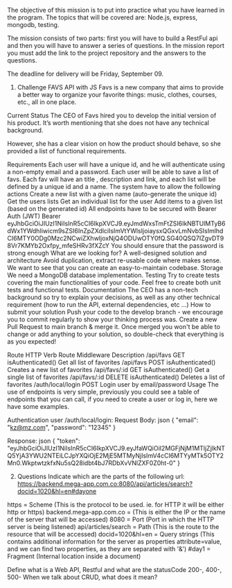 The objective of this mission is to put into practice what you have learned in the program. The topics that will be covered are: Node.js, express, mongodb, testing.

The mission consists of two parts: first you will have to build a RestFul api and then you will have to answer a series of questions. In the mission report you must add the link to the project repository and the answers to the questions.

The deadline for delivery will be Friday, September 09.

1. Challenge
FAVS API with JS
Favs is a new company that aims to provide a better way to organize your favorite things: music, clothes, courses, etc., all in one place.

Current Status
The CEO of Favs hired you to develop the initial version of his product. It’s worth mentioning that she does not have any technical background.

However, she has a clear vision on how the product should behave, so she provided a list of functional requirements.

Requirements
Each user will have a unique id, and he will authenticate using a non-empty email and a password.
Each user will be able to save a list of favs. Each fav will have an title , description and link, and each list will be defined by a unique id and a name.
The system have to allow the following actions
Create a new list with a given name (auto-generate the unique id)
Get the users lists
Get an individual list for the user
Add items to a given list (based on the generated id)
All endpoints have to be secured with Bearer Auth (JWT) Bearer eyJhbGciOiJIUzI1NiIsInR5cCI6IkpXVCJ9.eyJmdWxsTmFtZSI6IkNBTUlMTyB6dWx1YWdhIiwicm9sZSI6InZpZXdlciIsImVtYWlsIjoiaysxQGxvLmNvbSIsImlhdCI6MTY0ODg0Mzc2NCwiZXhwIjoxNjQ4ODUwOTY0fQ.SG40QSQ7IZgvDT98Vr7KMYb2Oxfpy_mfeSHRv3fXZcY
You should ensure that the password is strong enough
What are we looking for?
A well-designed solution and architecture Avoid duplication, extract re-usable code where makes sense. We want to see that you can create an easy-to-maintain codebase.
Storage We need a MongoDB database implementation.
Testing Try to create tests covering the main functionalities of your code. Feel free to create both unit tests and functional tests.
Documentation The CEO has a non-tech background so try to explain your decisions, as well as any other technical requirement (how to run the API, external dependencies, etc ...)
How to submit your solution
Push your code to the develop branch - we encourage you to commit regularly to show your thinking process was.
Create a new Pull Request to main branch & merge it.
Once merged you won't be able to change or add anything to your solution, so double-check that everything is as you expected!

Route	HTTP Verb	Route Middleware	Description
/api/favs	GET	isAuthenticated()	Get all list of favorites
/api/favs	POST	isAuthenticated()	Creates a new list of favorites
/api/favs/:id	GET	isAuthenticated()	Get a single list of favorites
/api/favs/:id	DELETE	isAuthenticated()	Deletes a list of favorites
/auth/local/login	POST		Login user by email/password
Usage
The use of endpoints is very simple, previously you could see a table of endpoints that you can call, if you need to create a user or log in, here we have some examples.

Authentication user /auth/local/login:
Request Body:
json
{
"email": "kz@mz.com",
"password": "12345"
}

Response:
json
{
"token": "eyJhbGciOiJIUzI1NiIsInR5cCI6IkpXVCJ9.eyJfaWQiOiI2MGFjNjM1MTljZjlkNTQ5YjA3YWU2NTEiLCJpYXQiOjE2MjE5MTMyNjIsImV4cCI6MTYyMTk5OTY2Mn0.WkptwtzkfxNu5sQ28idbt4bJ7RDbXvVNlZXF0Z0ht-0"
}

2. Questions
Indicate which are the parts of the following url: https://backend.mega-app.com.co:8080/api/articles/search?docid=1020&hl=en#dayone

https = Scheme (This is the protocol to be used. ie. for HTTP it will be either http or https)
backend.mega-app.com.co =  (This is either the IP or the name of the server that will be accessed)
8080 = Port (Port in which the HTTP server is being listened)
api/articles/search = Path (This is the route to the resource that will be accessed)
docid=1020&hl=en = Query strings (This contains additional information for the server as properties attribute=value, and we can find two properties, as they are separated with '&')
#day1 = Fragment (Internal location inside a document)

Define what is a Web API, Restful and what are the statusCode 200-, 400-, 500-
When we talk about CRUD, what does it mean?
